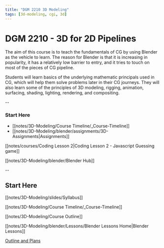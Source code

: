 ```yaml
---
title: "DGM 2210 3D Modeling"
tags: [3d-modeling, cgi, 3d]
---
```


# DGM 2210 - 3D for 2D Pipelines

The aim of this course is to teach the fundamentals of CG by using Blender as the vehicle to learn. The reason for Blender is that it is increasing in popularity, it has a relatively low barrier to entry, and it tries to touch on most of the pieces of CG pipeline.

Students will learn basics of the underlying mathematic principals used in CG, which will help them solve problems later in their CG journeys. They will also learn some of the principles of 3D modeling, rigging, animation, surfacing, shading, lighting, rendering, and compositing.

--
### Start Here
- [[notes/3D-Modeling/Course Timeline/_Course-Timeline]]
- [[notes/3D-Modeling/blender/assignments/3D-Assignments|Assignments]]

[[notes/courses/Coding Lesson 2|Coding Lesson 2 - Javascript Guessing game]]


[[notes/3D-Modeling/blender/Blender Hub]]

--

## Start Here
[[notes/3D-Modeling/slides/Syllabus]]


[[notes/3D-Modeling/Course Timeline/_Course-Timeline]]


[[notes/3D-Modeling/Course Outline]]


[[notes/3D-Modeling/blender/Lessons/Blender Lessons Home|Blender Lessons]]

[Outline and Plans](blendercourse/coursevault/_index.md)

